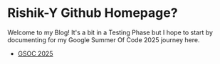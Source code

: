 # Rishik-Y Github Homepage?

Welcome to my Blog! It's a bit in a Testing Phase but I hope to start by documenting for my Google Summer Of Code 2025 journey here.

- [GSOC 2025](GSOC/GSOC.md)


